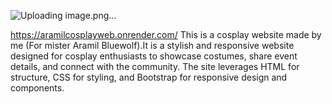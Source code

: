 
![Uploading image.png…]()

https://aramilcosplayweb.onrender.com/
This is a cosplay website made by me (For mister Aramil Bluewolf).It is a stylish and responsive website designed for cosplay enthusiasts to showcase costumes, share event details, and connect with the community. The site leverages HTML for structure, CSS for styling, and Bootstrap for responsive design and components.
